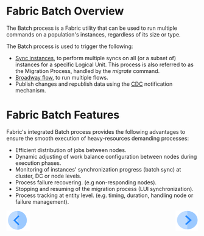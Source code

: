 # **Fabric Batch Overview** 
The Batch process is a Fabric utility that can be used to run multiple commands on a population's instances, regardless of its size or type. 

The Batch process is used to trigger the following:
- [Sync instances](/articles/14_sync_LU_instance/01_sync_LUI_overview.md), to perform multiple syncs on all (or a subset of) instances for a specific Logical Unit. This process is also referred to as the Migration Process, handled by the *migrate* command.
- [Broadway flow](/articles/19_Broadway/01_broadway_overview.md), to run multiple flows.
- Publish changes and republish data using the [CDC](/articles/18_cdc_and_search/02_cdc_messages.md) notification mechanism.


# **Fabric Batch Features**
Fabric's integrated Batch process provides the following advantages to ensure the smooth execution of heavy-resources demanding processes:
- Efficient distribution of jobs between nodes.
- Dynamic adjusting of work balance configuration between nodes during execution phases.
- Monitoring of instances' synchronization progress (batch sync) at cluster, DC or node levels.
- Process failure recovering. (e.g non-responding nodes).
- Stopping and resuming of the migration process (LUI synchronization).
- Process tracking at entity level. (e.g. timing, duration, handling node or failure management).



[![Previous](/articles/images/Previous.png)](/articles/20_jobs_and_batch_services/08_jobs_configuration.md)[<img align="right" width="60" height="54" src="/articles/images/Next.png">](/articles/20_jobs_and_batch_services/11_batch_process_commands.md)
